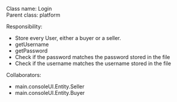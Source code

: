 Class name: Login\
Parent class: platform

Responsibility:
* Store every User, either a buyer or a seller.
* getUsername
* getPassword
* Check if the password matches the password stored in the file
* Check if the username matches the username stored in the file

Collaborators:
* main.consoleUI.Entity.Seller
* main.consoleUI.Entity.Buyer

